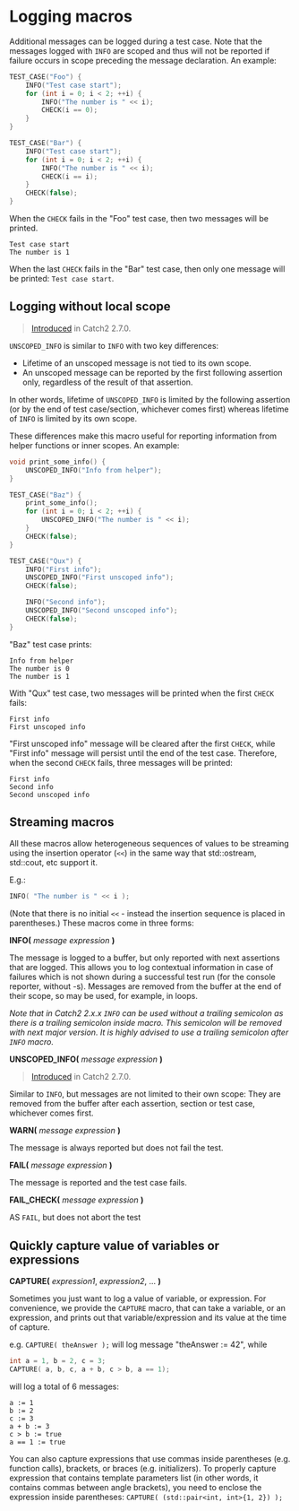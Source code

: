 <a id="top"></a>
# Logging macros

Additional messages can be logged during a test case. Note that the messages logged with `INFO` are scoped and thus will not be reported if failure occurs in scope preceding the message declaration. An example:

```cpp
TEST_CASE("Foo") {
    INFO("Test case start");
    for (int i = 0; i < 2; ++i) {
        INFO("The number is " << i);
        CHECK(i == 0);
    }
}

TEST_CASE("Bar") {
    INFO("Test case start");
    for (int i = 0; i < 2; ++i) {
        INFO("The number is " << i);
        CHECK(i == i);
    }
    CHECK(false);
}
```
When the `CHECK` fails in the "Foo" test case, then two messages will be printed.
```
Test case start
The number is 1
```
When the last `CHECK` fails in the "Bar" test case, then only one message will be printed: `Test case start`.

## Logging without local scope

> [Introduced](https://github.com/catchorg/Catch2/issues/1522) in Catch2 2.7.0.

`UNSCOPED_INFO` is similar to `INFO` with two key differences:

- Lifetime of an unscoped message is not tied to its own scope.
- An unscoped message can be reported by the first following assertion only, regardless of the result of that assertion.

In other words, lifetime of `UNSCOPED_INFO` is limited by the following assertion (or by the end of test case/section, whichever comes first) whereas lifetime of `INFO` is limited by its own scope.

These differences make this macro useful for reporting information from helper functions or inner scopes. An example:

```cpp
void print_some_info() {
    UNSCOPED_INFO("Info from helper");
}

TEST_CASE("Baz") {
    print_some_info();
    for (int i = 0; i < 2; ++i) {
        UNSCOPED_INFO("The number is " << i);
    }
    CHECK(false);
}

TEST_CASE("Qux") {
    INFO("First info");
    UNSCOPED_INFO("First unscoped info");
    CHECK(false);

    INFO("Second info");
    UNSCOPED_INFO("Second unscoped info");
    CHECK(false);
}
```

"Baz" test case prints:
```
Info from helper
The number is 0
The number is 1
```

With "Qux" test case, two messages will be printed when the first `CHECK` fails:
```
First info
First unscoped info
```

"First unscoped info" message will be cleared after the first `CHECK`, while "First info" message will persist until the end of the test case. Therefore, when the second `CHECK` fails, three messages will be printed:
```
First info
Second info
Second unscoped info
```

## Streaming macros

All these macros allow heterogeneous sequences of values to be streaming using the insertion operator (```<<```) in the same way that std::ostream, std::cout, etc support it.

E.g.:
```c++
INFO( "The number is " << i );
```

(Note that there is no initial ```<<``` - instead the insertion sequence is placed in parentheses.)
These macros come in three forms:

**INFO(** _message expression_ **)**

The message is logged to a buffer, but only reported with next assertions that are logged. This allows you to log contextual information in case of failures which is not shown during a successful test run (for the console reporter, without -s). Messages are removed from the buffer at the end of their scope, so may be used, for example, in loops.

_Note that in Catch2 2.x.x `INFO` can be used without a trailing semicolon as there is a trailing semicolon inside macro.
This semicolon will be removed with next major version. It is highly advised to use a trailing semicolon after `INFO` macro._

**UNSCOPED_INFO(** _message expression_ **)**

> [Introduced](https://github.com/catchorg/Catch2/issues/1522) in Catch2 2.7.0.

Similar to `INFO`, but messages are not limited to their own scope: They are removed from the buffer after each assertion, section or test case, whichever comes first.

**WARN(** _message expression_ **)**

The message is always reported but does not fail the test.

**FAIL(** _message expression_ **)**

The message is reported and the test case fails.

**FAIL_CHECK(** _message expression_ **)**

AS `FAIL`, but does not abort the test

## Quickly capture value of variables or expressions

**CAPTURE(** _expression1_, _expression2_, ... **)**

Sometimes you just want to log a value of variable, or expression. For
convenience, we provide the `CAPTURE` macro, that can take a variable,
or an expression, and prints out that variable/expression and its value
at the time of capture.

e.g. `CAPTURE( theAnswer );` will log message "theAnswer := 42", while
```cpp
int a = 1, b = 2, c = 3;
CAPTURE( a, b, c, a + b, c > b, a == 1);
```
will log a total of 6 messages:
```
a := 1
b := 2
c := 3
a + b := 3
c > b := true
a == 1 := true
```

You can also capture expressions that use commas inside parentheses
(e.g. function calls), brackets, or braces (e.g. initializers). To
properly capture expression that contains template parameters list
(in other words, it contains commas between angle brackets), you need
to enclose the expression inside parentheses:
`CAPTURE( (std::pair<int, int>{1, 2}) );`



